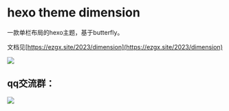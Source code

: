 # hexo theme dimension

一款单栏布局的hexo主题，基于butterfly。

文档见[https://ezgx.site/2023/dimension](https://ezgx.site/2023/dimension)

![](https://pic.imgdb.cn/item/64061c93f144a01007f083cb.jpg)

## qq交流群：
![](https://ezgx.site/img/qqgroup.png)